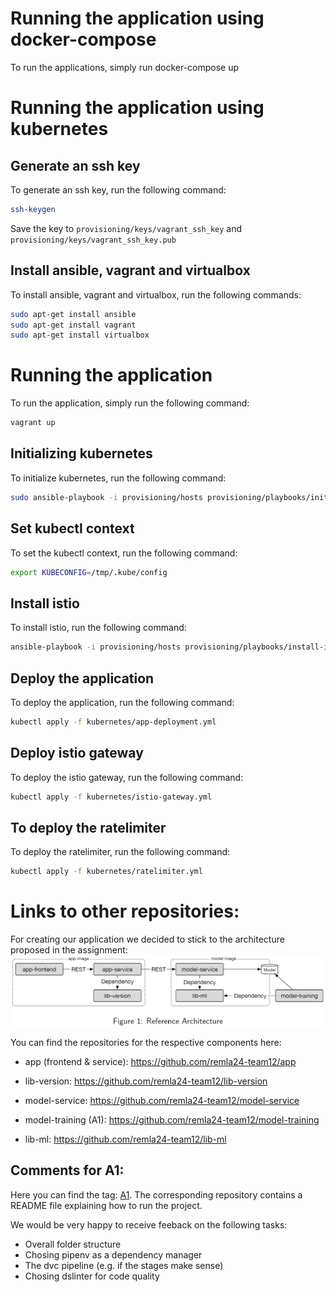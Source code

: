 # Running the application using docker-compose
To run the applications, simply run docker-compose up

# Running the application using kubernetes
## Generate an ssh key
To generate an ssh key, run the following command:
```bash
ssh-keygen 
```

Save the key to ```provisioning/keys/vagrant_ssh_key``` and ```provisioning/keys/vagrant_ssh_key.pub```


## Install ansible, vagrant and virtualbox
To install ansible, vagrant and virtualbox, run the following commands:
```bash
sudo apt-get install ansible
sudo apt-get install vagrant
sudo apt-get install virtualbox
```

# Running the application
To run the application, simply run the following command:
```bash
vagrant up
```

## Initializing kubernetes
To initialize kubernetes, run the following command:
```bash
sudo ansible-playbook -i provisioning/hosts provisioning/playbooks/init-cluster.yml
```

## Set kubectl context
To set the kubectl context, run the following command:
```bash
export KUBECONFIG=/tmp/.kube/config
```

## Install istio
To install istio, run the following command:
```bash
ansible-playbook -i provisioning/hosts provisioning/playbooks/install-istio.yml
```

## Deploy the application
To deploy the application, run the following command:
```bash
kubectl apply -f kubernetes/app-deployment.yml
```

## Deploy istio gateway
To deploy the istio gateway, run the following command:
```bash
kubectl apply -f kubernetes/istio-gateway.yml
```

## To deploy the ratelimiter
To deploy the ratelimiter, run the following command:
```bash
kubectl apply -f kubernetes/ratelimiter.yml
```

# Links to other repositories:
For creating our application we decided to stick to the architecture proposed in the assignment:
![](/assets/architecture.png)

You can find the repositories for the respective components here:
- app (frontend & service): https://github.com/remla24-team12/app
- lib-version: https://github.com/remla24-team12/lib-version 

- model-service: https://github.com/remla24-team12/model-service  
- model-training (A1): https://github.com/remla24-team12/model-training
- lib-ml: https://github.com/remla24-team12/lib-ml 


## Comments for A1:
Here you can find the tag: [A1](https://github.com/killB0x/remla24-team12/releases/tag/A1). The corresponding repository contains a README file explaining how to run the project. 

We would be very happy to receive feeback on the following tasks:
  - Overall folder structure
  - Chosing pipenv as a dependency manager
  - The dvc pipeline (e.g. if the stages make sense)
  - Chosing dslinter for code quality
